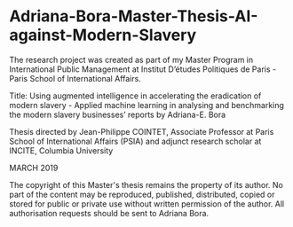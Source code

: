# Adriana-Bora-Master-Thesis-AI-against-Modern-Slavery

The research project was created as part of my Master Program in International Public Management at  Institut D’études Politiques de Paris  - Paris School of International Affairs.
 
Title: Using augmented intelligence in accelerating the eradication of modern slavery - Applied machine learning in analysing and benchmarking the modern slavery businesses’ reports by Adriana-E. Bora 
 
Thesis directed by Jean-Philippe COINTET, Associate Professor at Paris School of International Affairs (PSIA) and adjunct research scholar at INCITE, Columbia University 
 
MARCH 2019 

The copyright of this Master's thesis remains the property of its author. No part of the content may be reproduced, published, distributed, copied or stored for public or private use without written permission of the author. All authorisation requests should be sent to Adriana Bora.
